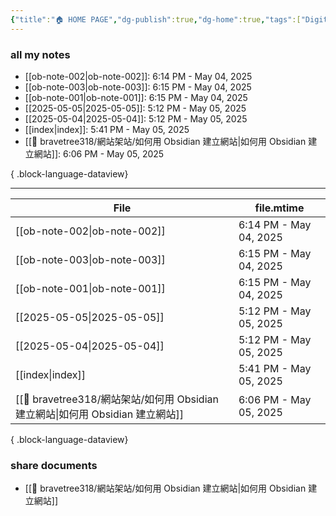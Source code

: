 ```yaml
---
{"title":"🏠 HOME PAGE","dg-publish":true,"dg-home":true,"tags":["DigitalGarden","obsidian","self_learing","website_design","gardenEntry"],"permalink":"/index/","dgPassFrontmatter":true,"noteIcon":"","created":"2025-05-04T16:52:57.499+08:00","updated":"2025-05-05T17:41:51.926+08:00"}
---
```


### all my notes
- [[ob-note-002\|ob-note-002]]: 6:14 PM - May 04, 2025
- [[ob-note-003\|ob-note-003]]: 6:15 PM - May 04, 2025
- [[ob-note-001\|ob-note-001]]: 6:15 PM - May 04, 2025
- [[2025-05-05\|2025-05-05]]: 5:12 PM - May 05, 2025
- [[2025-05-04\|2025-05-04]]: 5:12 PM - May 05, 2025
- [[index\|index]]: 5:41 PM - May 05, 2025
- [[💪 bravetree318/網站架站/如何用 Obsidian 建立網站\|如何用 Obsidian 建立網站]]: 6:06 PM - May 05, 2025

{ .block-language-dataview}


---




| File                                                             | file.mtime             |
| ---------------------------------------------------------------- | ---------------------- |
| [[ob-note-002\|ob-note-002]]                                  | 6:14 PM - May 04, 2025 |
| [[ob-note-003\|ob-note-003]]                                  | 6:15 PM - May 04, 2025 |
| [[ob-note-001\|ob-note-001]]                                  | 6:15 PM - May 04, 2025 |
| [[2025-05-05\|2025-05-05]]                                    | 5:12 PM - May 05, 2025 |
| [[2025-05-04\|2025-05-04]]                                    | 5:12 PM - May 05, 2025 |
| [[index\|index]]                                              | 5:41 PM - May 05, 2025 |
| [[💪 bravetree318/網站架站/如何用 Obsidian 建立網站\|如何用 Obsidian 建立網站]] | 6:06 PM - May 05, 2025 |

{ .block-language-dataview}
### share documents
- [[💪 bravetree318/網站架站/如何用 Obsidian 建立網站\|如何用 Obsidian 建立網站]]


